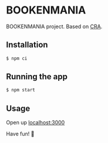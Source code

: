 # BOOKENMANIA

BOOKENMANIA project. Based on [CRA](https://reactjs.org/docs/create-a-new-react-app.html).

## Installation

```bash
$ npm ci
```

## Running the app

```bash
$ npm start
```

## Usage

Open up [localhost:3000](http://localhost:3000)


Have fun! 🚀